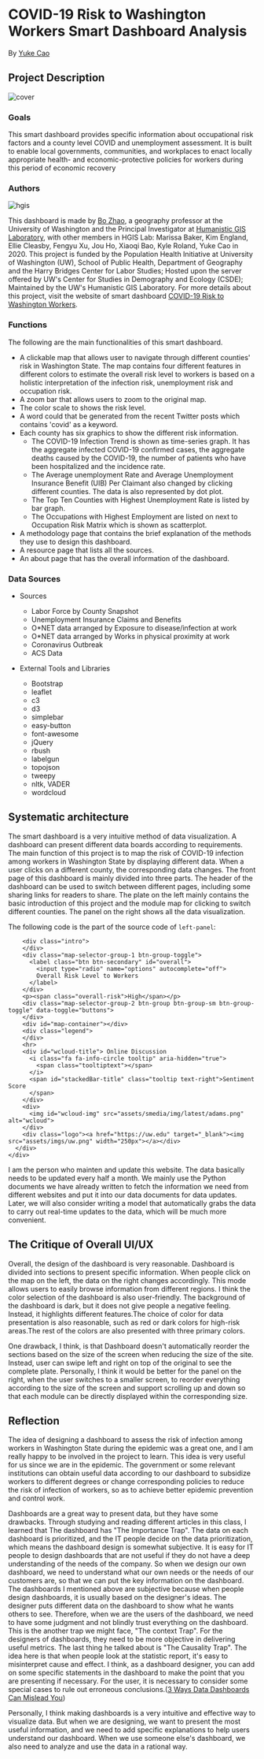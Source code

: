 # COVID-19 Risk to Washington Workers Smart Dashboard Analysis

By [Yuke Cao](https://www.linkedin.com/in/yuke-cao-261838191/)

## Project Description
![cover](img/cover.png)

### Goals

This smart dashboard provides specific information about occupational risk factors and a county level COVID and unemployment assessment. It is built to enable local governments, communities, and workplaces to enact locally appropriate health- and economic-protective policies for workers during this period of economic recovery

### Authors

![hgis](img/hgis.png)

This dashboard is made by [Bo Zhao](https://github.com/jakobzhao), a geography professor at the University of Washington and the Principal Investigator at [Humanistic GIS Laboratory](https://hgis.uw.edu/), with other members in HGIS Lab: Marissa Baker, Kim England, Ellie Cleasby, Fengyu Xu, Jou Ho, Xiaoqi Bao, Kyle Roland, Yuke Cao in 2020. This project is funded by the Population Health Initiative at University of Washington (UW), School of Public Health, Department of Geography and the Harry Bridges Center for Labor Studies; Hosted upon the server offered by UW's Center for Studies in Demography and Ecology (CSDE); Maintained by the UW's Humanistic GIS Laboratory. For more details about this project, visit the website of smart dashboard [COVID-19 Risk to Washington Workers](https://hgis.uw.edu/covid19-workers).

### Functions

The following are the main functionalities of this smart dashboard.
- A clickable map that allows user to navigate through different counties' risk in Washington State. The map contains four different features in different colors to estimate the overall risk level to workers is based on a holistic interpretation of the infection risk, unemployment risk and occupation risk.
- A zoom bar that allows users to zoom to the original map.
- The color scale to shows the risk level.
- A word could that be generated from the recent Twitter posts which contains 'covid' as a keyword.
- Each county has six graphics to show the different risk information.
  - The COVID-19 Infection Trend is shown as time-series graph. It has the aggregate infected COVID-19 confirmed cases, the aggregate deaths caused by the COVID-19, the number of patients who have been hospitalized and the incidence rate.
  - The Average unemployment Rate and Average Unemployment Insurance Benefit (UIB) Per Claimant also changed by clicking different counties. The data is also represented by dot plot.
  - The Top Ten Counties with Highest Unemployment Rate is listed by bar graph.
  - The Occupations with Highest Employment are listed on next to Occupation Risk Matrix which is shown as scatterplot.
- A methodology page that contains the brief explanation of the methods they use to design this dashboard.
- A resource page that lists all the sources.
- An about page that has the overall information of the dashboard.

### Data Sources

- Sources
  - Labor Force by County Snapshot
  - Unemployment Insurance Claims and Benefits
  - O*NET data arranged by Exposure to disease/infection at work
  - O*NET data arranged by Works in physical proximity at work
  - Coronavirus Outbreak
  - ACS Data

- External Tools and Libraries
  - Bootstrap
  - leaflet
  - c3
  - d3
  - simplebar
  - easy-button
  - font-awesome
  - jQuery
  - rbush
  - labelgun
  - topojson
  - tweepy
  - nltk, VADER
  - wordcloud

## Systematic architecture

The smart dashboard is a very intuitive method of data visualization. A dashboard can present different data boards according to requirements. The main function of this project is to map the risk of COVID-19 infection among workers in Washington State by displaying different data. When a user clicks on a different county, the corresponding data changes. The front page of this dashboard is mainly divided into three parts. The header of the dashboard can be used to switch between different pages, including some sharing links for readers to share. The plate on the left mainly contains the basic introduction of this project and the module map for clicking to switch different counties. The panel on the right shows all the data visualization.

The following code is the part of the source code of `left-panel`:

  <div class="ct-grid-container grid-container">
    <div data-simplebar data-simplebar-auto-hide="true" class="grid-box">
      <div class="left-panel">
        <p id="county-name"></p>

        <div class="intro">
        </div>
        <div class="map-selector-group-1 btn-group-toggle">
          <label class="btn btn-secondary" id="overall">
            <input type="radio" name="options" autocomplete="off">
            Overall Risk Level to Workers
          </label>
        </div>
        <p><span class="overall-risk">High</span></p>
        <div class="map-selector-group-2 btn-group btn-group-sm btn-group-toggle" data-toggle="buttons">
        </div>
        <div id="map-container"></div>
        <div class="legend">
        </div>
        <hr>
        <div id="wcloud-title"> Online Discussion
          <i class="fa fa-info-circle tooltip" aria-hidden="true">
            <span class="tooltiptext"></span>
          </i>
          <span id="stackedBar-title" class="tooltip text-right">Sentiment Score
          </span>
        </div>
        <div>
          <img id="wcloud-img" src="assets/smedia/img/latest/adams.png" alt="wcloud">
        </div>
        <div class="logo"><a href="https://uw.edu" target="_blank"><img src="assets/imgs/uw.png" width="250px"></a></div>
      </div>
    </div>


I am the person who mainten and update this website. The data basically needs to be updated every half a month. We mainly use the Python documents we have already written to fetch the information we need from different websites and put it into our data documents for data updates. Later, we will also consider writing a model that automatically grabs the data to carry out real-time updates to the data, which will be much more convenient.

## The Critique of Overall UI/UX
Overall, the design of the dashboard is very reasonable. Dashboard is divided into sections to present specific information. When people click on the map on the left, the data on the right changes accordingly. This mode allows users to easily browse information from different regions. I think the color selection of the dashboard is also user-friendly. The background of the dashboard is dark, but it does not give people a negative feeling.  Instead, it highlights different features.The choice of color for data presentation is also reasonable, such as red or dark colors for high-risk areas.The rest of the colors are also presented with three primary colors.

One drawback, I think, is that Dashboard doesn't automatically reorder the sections based on the size of the screen when reducing the size of the site. Instead, user can swipe left and right on top of the original to see the complete plate. Personally, I think it would be better for the panel on the right, when the user switches to a smaller screen, to reorder everything according to the size of the screen and support scrolling up and down so that each module can be directly displayed within the corresponding size.

## Reflection
The idea of designing a dashboard to assess the risk of infection among workers in Washington State during the epidemic was a great one, and I am really happy to be involved in the project to learn. This idea is very useful for us since we are in the epidemic. The government or some relevant institutions can obtain useful data according to our dashboard to subsidize workers to different degrees or change corresponding policies to reduce the risk of infection of workers, so as to achieve better epidemic prevention and control work.

Dashboards are a great way to present data, but they have some drawbacks. Through studying and reading different articles in this class, I learned that The dashboard has "The Importance Trap".  The data on each dashboard is prioritized, and the IT people decide on the data prioritization, which means the dashboard design is somewhat subjective. It is easy for IT people to design dashboards that are not useful if they do not have a deep understanding of the needs of the company. So when we design our own dashboard, we need to understand what our own needs or the needs of our customers are, so that we can put the key information on the dashboard. The dashboards I mentioned above are subjective because when people design dashboards, it is usually based on the designer's ideas. The designer puts different data on the dashboard to show what he wants others to see. Therefore, when we are the users of the dashboard, we need to have some judgment and not blindly trust everything on the dashboard. This is the another trap we might face, "The context Trap". For the designers of dashboards, they need to be more objective in delivering useful metrics. The last thing he talked about is "The Causality Trap". The idea here is that when people look at the statistic report, it's easy to misinterpret cause and effect. I think, as a dashboard designer, you can add on some specific statements in the dashboard to make the point that you are presenting if necessary. For the user, it is necessary to consider some special cases to rule out erroneous conclusions.([3 Ways Data Dashboards Can Mislead You](https://hbr.org/2017/01/3-ways-data-dashboards-can-mislead-you#comment-section))

Personally, I think making dashboards is a very intuitive and effective way to visualize data. But when we are designing, we want to present the most useful information, and we need to add specific explanations to help users understand our dashboard. When we use someone else's dashboard, we also need to analyze and use the data in a rational way.
